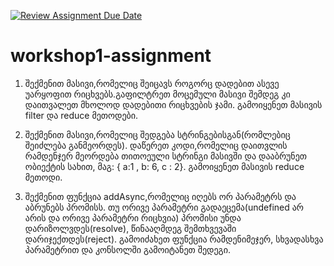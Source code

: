 [![Review Assignment Due Date](https://classroom.github.com/assets/deadline-readme-button-22041afd0340ce965d47ae6ef1cefeee28c7c493a6346c4f15d667ab976d596c.svg)](https://classroom.github.com/a/arVACIdb)
# workshop1-assignment

1) შექმენით მასივი,რომელიც შეიცავს როგორც დადებით ასევე უარყოფით რიცხვებს.გაფილტრეთ მოცემული მასივი შემდეგ კი დაითვალეთ მხოლოდ დადებითი რიცხვების ჯამი. გამოიყენეთ მასივის filter და reduce მეთოდები.



2) შექმენით მასივი,რომელიც შედგება სტრინგებისგან(რომლებიც შეიძლება განმეორდეს). დაწერეთ კოდი,რომელიც დაითვლის რამდენჯერ მეორდება თითოეული სტრინგი მასივში და დააბრუნეთ ობიექტის სახით, მაგ: { a:1 , b: 6, c : 2}. გამოიყენეთ მასივის reduce მეთოდი.



3) შექმენით ფუნქცია addAsync,რომელიც იღებს ორ პარამეტრს და აბრუნებს პრომისს. თუ ორივე პარამეტრი გადაეცემა(undefined არ არის და ორივე პარამეტრი რიცხვია) პრომისი უნდა დარიზოლვდეს(resolve), წინააღმდეგ შემთხვევაში დარიჯექთდეს(reject). გამოიძახეთ ფუნქცია რამდენიმეჯერ, სხვადასხვა პარამეტრით და კონსოლში გამოიტანეთ შედეგი.
